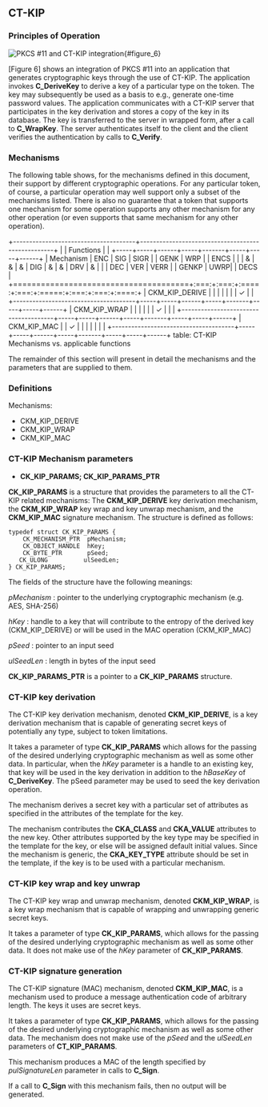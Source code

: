 ## CT-KIP

### Principles of Operation

![PKCS #11 and CT-KIP integration](image007.png "Figure 6"){#figure_6}

[Figure 6] shows an integration of PKCS #11 into an application that generates
cryptographic keys through the use of CT-KIP. The application invokes
**C_DeriveKey** to derive a key of a particular type on the token. The key may
subsequently be used as a basis to e.g., generate one-time password values. The
application communicates with a CT-KIP server that participates in the key
derivation and stores a copy of the key in its database. The key is transferred
to the server in wrapped form, after a call to **C_WrapKey**. The server
authenticates itself to the client and the client verifies the authentication by
calls to **C_Verify**.

### Mechanisms

The following table shows, for the mechanisms defined in this document, their
support by different cryptographic operations. For any particular token, of
course, a particular operation may well support only a subset of the mechanisms
listed. There is also no guarantee that a token that supports one mechanism for
some operation supports any other mechanism for any other operation (or even
supports that same mechanism for any other operation).

+--------------------------------------+---------------------------------------------------+
|                                      | Functions                                         |
|                                      +-----+-----+------+-----+-------+-----+-----+------+
| Mechanism                            | ENC | SIG | SIGR |     | GENK  | WRP |     | ENCS |
|                                      |  &  |  &  |  &   | DIG |   &   |  &  | DRV |  &   |
|                                      | DEC | VER | VERR |     | GENKP | UWRP|     | DECS |
+======================================+:===:+:===:+:====:+:===:+:=====:+:===:+:===:+:====:+
| CKM_KIP_DERIVE                       |     |     |      |     |       |     |  ✓  |      |
+--------------------------------------+-----+-----+------+-----+-------+-----+-----+------+
| CKM_KIP_WRAP                         |     |     |      |     |       |  ✓  |     |      |
+--------------------------------------+-----+-----+------+-----+-------+-----+-----+------+
| CKM_KIP_MAC                          |     |  ✓  |      |     |       |     |     |      |
+--------------------------------------+-----+-----+------+-----+-------+-----+-----+------+
table: CT-KIP Mechanisms vs. applicable functions

The remainder of this section will present in detail the mechanisms and the
parameters that are supplied to them.

### Definitions

Mechanisms:

- CKM_KIP_DERIVE
- CKM_KIP_WRAP
- CKM_KIP_MAC

### CT-KIP Mechanism parameters

* **CK_KIP_PARAMS; CK_KIP_PARAMS_PTR**

**CK_KIP_PARAMS** is a structure that provides the parameters to all the CT-KIP
related mechanisms: The **CKM_KIP_DERIVE** key derivation mechanism, the
**CKM_KIP_WRAP** key wrap and key unwrap mechanism, and the **CKM_KIP_MAC**
signature mechanism. The structure is defined as follows:

~~~{.c}
typedef struct CK_KIP_PARAMS {
	CK_MECHANISM_PTR  pMechanism;
	CK_OBJECT_HANDLE  hKey;
	CK_BYTE_PTR       pSeed;
   CK_ULONG          ulSeedLen;
} CK_KIP_PARAMS;
~~~

The fields of the structure have the following meanings:

_pMechanism_
: pointer to the underlying cryptographic mechanism (e.g. AES, SHA-256)

_hKey_
: handle to a key that will contribute to the entropy of the derived key (CKM_KIP_DERIVE) or will be used in the MAC operation (CKM_KIP_MAC)

_pSeed_
: pointer to an input seed

_ulSeedLen_
: length in bytes of the input seed

**CK_KIP_PARAMS_PTR** is a pointer to a **CK_KIP_PARAMS** structure.	

### CT-KIP key derivation

The CT-KIP key derivation mechanism, denoted **CKM_KIP_DERIVE**, is a key
derivation mechanism that is capable of generating secret keys of potentially
any type, subject to token limitations.

It takes a parameter of type **CK_KIP_PARAMS** which allows for the passing of
the desired underlying cryptographic mechanism as well as some other data. In
particular, when the _hKey_ parameter is a handle to an existing key, that key
will be used in the key derivation in addition to the _hBaseKey_ of
**C_DeriveKey**. The pSeed parameter may be used to seed the key derivation
operation.

The mechanism derives a secret key with a particular set of attributes as
specified in the attributes of the template for the key.

The mechanism contributes the **CKA_CLASS** and **CKA_VALUE** attributes to the
new key. Other attributes supported by the key type may be specified in the
template for the key, or else will be assigned default initial values. Since the
mechanism is generic, the **CKA_KEY_TYPE** attribute should be set in the
template, if the key is to be used with a particular mechanism.

### CT-KIP key wrap and key unwrap

The CT-KIP key wrap and unwrap mechanism, denoted **CKM_KIP_WRAP**, is a key
wrap mechanism that is capable of wrapping and unwrapping generic secret keys.

It takes a parameter of type **CK_KIP_PARAMS**, which allows for the passing of
the desired underlying cryptographic mechanism as well as some other data. It
does not make use of the _hKey_ parameter of **CK_KIP_PARAMS**.

### CT-KIP signature generation

The CT-KIP signature (MAC) mechanism, denoted **CKM_KIP_MAC**, is a mechanism
used to produce a message authentication code of arbitrary length. The keys it
uses are secret keys.

It takes a parameter of type **CK_KIP_PARAMS**, which allows for the passing of
the desired underlying cryptographic mechanism as well as some other data. The
mechanism does not make use of the _pSeed_ and the _ulSeedLen_ parameters of
**CT_KIP_PARAMS**.

This mechanism produces a MAC of the length specified by _pulSignatureLen_
parameter in calls to **C_Sign**.

If a call to **C_Sign** with this mechanism fails, then no output will be
generated.
